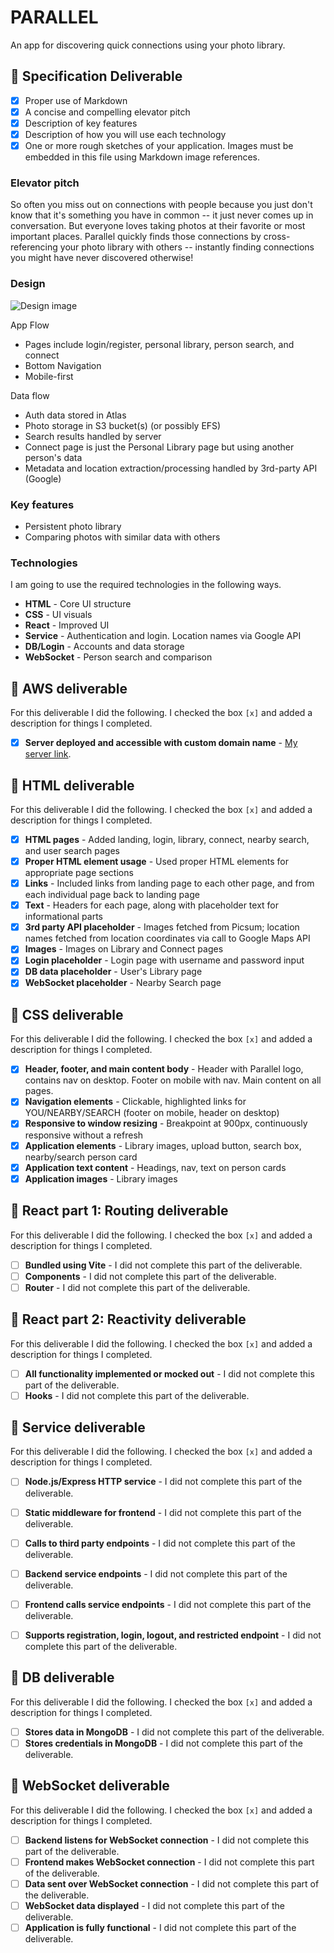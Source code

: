 # PARALLEL

An app for discovering quick connections using your photo library.

## 🚀 Specification Deliverable

- [x] Proper use of Markdown
- [x] A concise and compelling elevator pitch
- [x] Description of key features
- [x] Description of how you will use each technology
- [x] One or more rough sketches of your application. Images must be embedded in this file using Markdown image references.

### Elevator pitch

So often you miss out on connections with people because you just don't know that it's something you have in common -- it just never comes up in conversation. But everyone loves taking photos at their favorite or most important places. Parallel quickly finds those connections by cross-referencing your photo library with others -- instantly finding connections you might have never discovered otherwise!

### Design

![Design image](design-mockup.png)

App Flow
- Pages include login/register, personal library, person search, and connect
- Bottom Navigation
- Mobile-first

Data flow
- Auth data stored in Atlas
- Photo storage in S3 bucket(s) (or possibly EFS)
- Search results handled by server
- Connect page is just the Personal Library page but using another person's data
- Metadata and location extraction/processing handled by 3rd-party API (Google)

### Key features

- Persistent photo library
- Comparing photos with similar data with others

### Technologies

I am going to use the required technologies in the following ways.

- **HTML** - Core UI structure
- **CSS** - UI visuals
- **React** - Improved UI
- **Service** - Authentication and login. Location names via Google API
- **DB/Login** - Accounts and data storage
- **WebSocket** - Person search and comparison

## 🚀 AWS deliverable

For this deliverable I did the following. I checked the box `[x]` and added a description for things I completed.

- [x] **Server deployed and accessible with custom domain name** - [My server link](https://dougalcaleb.click).

## 🚀 HTML deliverable

For this deliverable I did the following. I checked the box `[x]` and added a description for things I completed.

- [x] **HTML pages** - Added landing, login, library, connect, nearby search, and user search pages
- [x] **Proper HTML element usage** - Used proper HTML elements for appropriate page sections
- [x] **Links** - Included links from landing page to each other page, and from each individual page back to landing page
- [x] **Text** - Headers for each page, along with placeholder text for informational parts
- [x] **3rd party API placeholder** - Images fetched from Picsum; location names fetched from location coordinates via call to Google Maps API
- [x] **Images** - Images on Library and Connect pages
- [x] **Login placeholder** - Login page with username and password input
- [x] **DB data placeholder** - User's Library page
- [x] **WebSocket placeholder** - Nearby Search page

## 🚀 CSS deliverable

For this deliverable I did the following. I checked the box `[x]` and added a description for things I completed.

- [x] **Header, footer, and main content body** - Header with Parallel logo, contains nav on desktop. Footer on mobile with nav. Main content on all pages.
- [x] **Navigation elements** - Clickable, highlighted links for YOU/NEARBY/SEARCH (footer on mobile, header on desktop)
- [x] **Responsive to window resizing** - Breakpoint at 900px, continuously responsive without a refresh
- [x] **Application elements** - Library images, upload button, search box, nearby/search person card
- [x] **Application text content** - Headings, nav, text on person cards
- [x] **Application images** - Library images

## 🚀 React part 1: Routing deliverable

For this deliverable I did the following. I checked the box `[x]` and added a description for things I completed.

- [ ] **Bundled using Vite** - I did not complete this part of the deliverable.
- [ ] **Components** - I did not complete this part of the deliverable.
- [ ] **Router** - I did not complete this part of the deliverable.

## 🚀 React part 2: Reactivity deliverable

For this deliverable I did the following. I checked the box `[x]` and added a description for things I completed.

- [ ] **All functionality implemented or mocked out** - I did not complete this part of the deliverable.
- [ ] **Hooks** - I did not complete this part of the deliverable.

## 🚀 Service deliverable

For this deliverable I did the following. I checked the box `[x]` and added a description for things I completed.

- [ ] **Node.js/Express HTTP service** - I did not complete this part of the deliverable.
- [ ] **Static middleware for frontend** - I did not complete this part of the deliverable.
- [ ] **Calls to third party endpoints** - I did not complete this part of the deliverable.
- [ ] **Backend service endpoints** - I did not complete this part of the deliverable.
- [ ] **Frontend calls service endpoints** - I did not complete this part of the deliverable.
- [ ] **Supports registration, login, logout, and restricted endpoint** - I did not complete this part of the deliverable.


## 🚀 DB deliverable

For this deliverable I did the following. I checked the box `[x]` and added a description for things I completed.

- [ ] **Stores data in MongoDB** - I did not complete this part of the deliverable.
- [ ] **Stores credentials in MongoDB** - I did not complete this part of the deliverable.

## 🚀 WebSocket deliverable

For this deliverable I did the following. I checked the box `[x]` and added a description for things I completed.

- [ ] **Backend listens for WebSocket connection** - I did not complete this part of the deliverable.
- [ ] **Frontend makes WebSocket connection** - I did not complete this part of the deliverable.
- [ ] **Data sent over WebSocket connection** - I did not complete this part of the deliverable.
- [ ] **WebSocket data displayed** - I did not complete this part of the deliverable.
- [ ] **Application is fully functional** - I did not complete this part of the deliverable.
